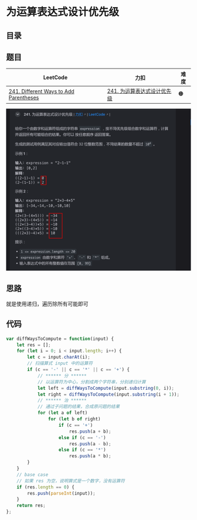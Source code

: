 
# 为运算表达式设计优先级



## 目录
<!-- toc -->
 ## 题目 

| LeetCode                                                                                                   | 力扣                                                                                  | 难度  |
| ---------------------------------------------------------------------------------------------------------- | ----------------------------------------------------------------------------------- | --- |
| [241. Different Ways to Add Parentheses](https://leetcode.com/problems/different-ways-to-add-parentheses/) | [241. 为运算表达式设计优先级](https://leetcode.cn/problems/different-ways-to-add-parentheses/) | 🟠  |

![图片&文件](./files/20241119-10.png)


## 思路

就是使用递归，遍历除所有可能即可

## 代码


```javascript
var diffWaysToCompute = function(input) {
    let res = [];
    for (let i = 0; i < input.length; i++) {
        let c = input.charAt(i);
        // 扫描算式 input 中的运算符
        if (c == '-' || c == '*' || c == '+') {
            // ****** 分 ******
            // 以运算符为中心，分割成两个字符串，分别递归计算
            let left = diffWaysToCompute(input.substring(0, i));
            let right = diffWaysToCompute(input.substring(i + 1));
            // ****** 治 ******
            // 通过子问题的结果，合成原问题的结果
            for (let a of left)
                for (let b of right)
                    if (c == '+')
                        res.push(a + b);
                    else if (c == '-')
                        res.push(a - b);
                    else if (c == '*')
                        res.push(a * b);
        }
    }
    // base case
    // 如果 res 为空，说明算式是一个数字，没有运算符
    if (res.length == 0) {
        res.push(parseInt(input));
    }
    return res;
};
```

